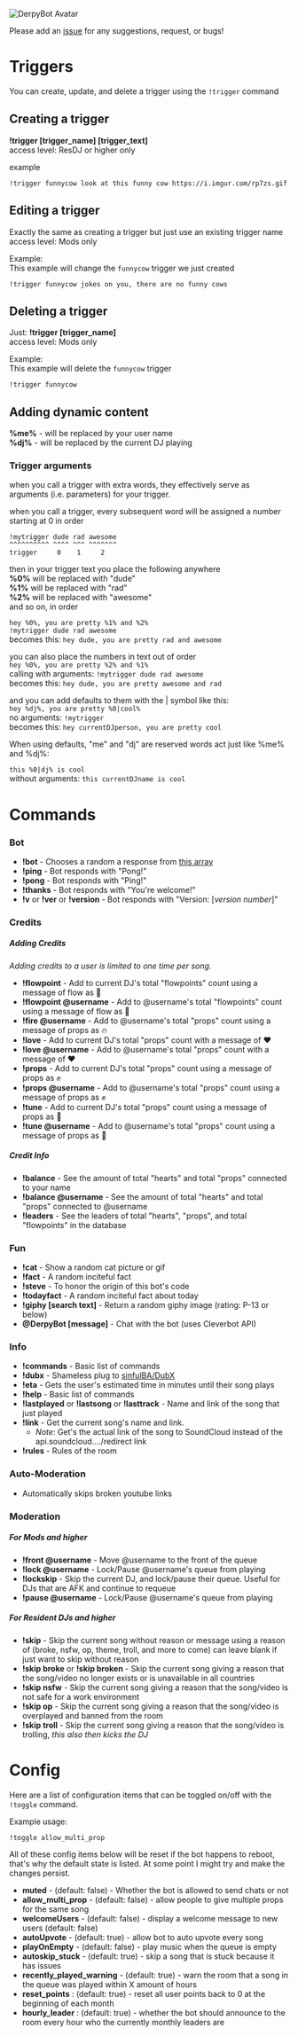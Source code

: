 ![DerpyBot Avatar](http://i.imgur.com/p999E1u.png)

Please add an [issue](https://github.com/franciscog/DerpyBot/issues) for any suggestions, request, or bugs!

# Triggers
You can create, update, and delete a trigger using the `!trigger` command

## Creating a trigger 
**!trigger \[trigger_name\] \[trigger_text\]**    
access level: ResDJ or higher only

example
```
!trigger funnycow look at this funny cow https://i.imgur.com/rp7zs.gif
```

## Editing a trigger 
Exactly the same as creating a trigger but just use an existing trigger name    
access level: Mods only

Example:    
This example will change the `funnycow` trigger we just created
```
!trigger funnycow jokes on you, there are no funny cows
```

## Deleting a trigger 
Just:  **!trigger \[trigger_name\]**    
access level: Mods only

Example:    
This example will delete the `funnycow` trigger
```
!trigger funnycow
```

## Adding dynamic content

**%me%** - will be replaced by your user name    
**%dj%** - will be replaced by the current DJ playing    

### Trigger arguments
when you call a trigger with extra words, they effectively serve as arguments (i.e. parameters) for your trigger.

when you call a trigger, every subsequent word will be assigned a number starting at 0 in order

```
!mytrigger dude rad awesome    
^^^^^^^^^^ ^^^^ ^^^ ^^^^^^^    
trigger     0    1     2
```

then in your trigger text you place the following anywhere    
**%0%** will be replaced with "dude"    
**%1%** will be replaced with "rad"    
**%2%** will be replaced with "awesome"    
and so on, in order

`hey %0%, you are pretty %1% and %2%`    
`!mytrigger dude rad awesome`    
becomes this:  `hey dude, you are pretty rad and awesome`

you can also place the numbers in text out of order    
`hey %0%, you are pretty %2% and %1%`    
calling with arguments: `!mytrigger dude rad awesome`    
becomes this:  `hey dude, you are pretty awesome and rad`

and you can add defaults to them with the | symbol like this:    
`hey %dj%, you are pretty %0|cool%`    
no arguments: `!mytrigger`    
becomes this:  `hey currentDJperson, you are pretty cool`    

When using defaults, "me" and "dj" are reserved words act just like %me% and %dj%:

`this %0|dj% is cool`    
without arguments: `this currentDJname is cool`


# Commands

### Bot

* **!bot** - Chooses a random a response from [this array](https://github.com/FranciscoG/DerpyBot/blob/master/bot/commands/bot/bot.js#L10)
* **!ping** - Bot responds with "Pong!"
* **!pong** - Bot responds with "Ping!"
* **!thanks** - Bot responds with "You're welcome!"
* **!v** or **!ver** or **!version** - Bot responds with "Version: [*version number*]"

### Credits

##### Adding Credits
*Adding credits to a user is limited to one time per song.*
* **!flowpoint** - Add to current DJ's total "flowpoints" count using a message of flow as :ocean:
* **!flowpoint @username** - Add to @username's total "flowpoints" count using a message of flow as :ocean:
* **!fire @username** - Add to @username's total "props" count using a message of props as :fire:
* **!love** - Add to current DJ's total "props" count with a message of :heart:
* **!love @username** - Add to @username's total "props" count with a message of :heart:
* **!props** - Add to current DJ's total "props" count using a message of props as :fist:
* **!props @username** - Add to @username's total "props" count using a message of props as :fist:
* **!tune** - Add to current DJ's total "props" count using a message of props as :musical_note:
* **!tune @username** - Add to @username's total "props" count using a message of props as :musical_note:
 
##### Credit Info
* **!balance** - See the amount of total "hearts" and total "props" connected to your name
* **!balance @username** - See the amount of total "hearts" and total "props" connected to @username
* **!leaders** - See the leaders of total "hearts", "props", and total "flowpoints" in the database

### Fun
* **!cat** - Show a random cat picture or gif
* **!fact** - A random inciteful fact
* **!steve** - To honor the origin of this bot's code
* **!todayfact** - A random inciteful fact about today
* **!giphy [search text]** - Return a random giphy image (rating: P-13 or below)
* **@DerpyBot [message]** - Chat with the bot (uses Cleverbot API)

### Info
* **!commands** - Basic list of commands
* **!dubx** - Shameless plug to [sinfulBA/DubX](https://github.com/sinfulBA/DubX-Script)
* **!eta** - Gets the user's estimated time in minutes until their song plays
* **!help** - Basic list of commands
* **!lastplayed** or **!lastsong** or **!lasttrack** - Name and link of the song that just played
* **!link** - Get the current song's name and link. 
    * *Note*: Get's the actual link of the song to SoundCloud instead of the api.soundcloud..../redirect link
* **!rules** - Rules of the room

### Auto-Moderation    
* Automatically skips broken youtube links

### Moderation
##### For Mods and higher
* **!front @username** - Move @username to the front of the queue
* **!lock @username** - Lock/Pause @username's queue from playing
* **!lockskip** - Skip the current DJ, and lock/pause their queue. Useful for DJs that are AFK and continue to requeue
* **!pause @username** - Lock/Pause @username's queue from playing

##### For Resident DJs and higher
* **!skip** - Skip the current song without reason or message using a reason of (broke, nsfw, op, theme, troll, and more to come) can leave blank if just want to skip without reason
* **!skip broke** or **!skip broken** - Skip the current song giving a reason that the song/video no longer exists or is unavailable in all countries 
* **!skip nsfw** - Skip the current song giving a reason that the song/video is not safe for a work environment
* **!skip op** - Skip the current song giving a reason that the song/video is overplayed and banned from the room
* **!skip troll** - Skip the current song giving a reason that the song/video is trolling, *this also then kicks the DJ*


# Config

Here are a list of configuration items that can be toggled on/off with the `!toggle` command.

Example usage:
```
!toggle allow_multi_prop
```

All of these config items below will be reset if the bot happens to reboot, that's why the default state is listed. At some point I might try and make the changes persist. 

* **muted** -  (default: false) - Whether the bot is allowed to send chats or not    
* **allow_multi_prop** -  (default: false) - allow people to give multiple props for the same song    
* **welcomeUsers** -  (default: false) - display a welcome message to new users (default: false)    
* **autoUpvote** - (default: true) - allow bot to auto upvote every song    
* **playOnEmpty** - (default: false) - play music when the queue is empty    
* **autoskip_stuck** - (default: true) - skip a song that is stuck because it has issues    
* **recently\_played\_warning** - (default: true) - warn the room that a song in the queue was played within X amount of hours    
* **reset_points** :  (default: true) - reset all user points back to 0 at the beginning of each month    
* **hourly_leader** :  (default: true) - whether the bot should announce to the room every hour who the currently monthly leaders are